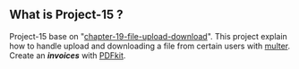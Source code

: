 ## What is Project-15 ?

Project-15 base on
"[chapter-19-file-upload-download](./../chapter-19-file-upload-download)".  This
project explain how to handle upload and downloading a file from certain users
with [multer](https://github.com/expressjs/multer). Create an **_invoices_**
with [PDFkit](https://pdfkit.org/).
